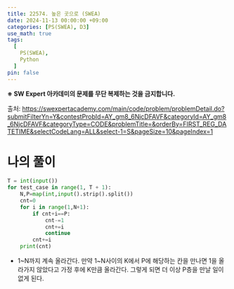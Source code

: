 ```yaml
---
title: 22574. 높은 곳으로 (SWEA)
date: 2024-11-13 00:00:00 +09:00
categories: [PS(SWEA), D3]
use_math: true
tags:
  [
    PS(SWEA),
    Python
  ]
pin: false
---
```


**※ SW Expert 아카데미의 문제를 무단 복제하는 것을 금지합니다.**

출처: https://swexpertacademy.com/main/code/problem/problemDetail.do?submitFilterYn=Y&contestProbId=AY_gm8_6NjcDFAVF&categoryId=AY_gm8_6NjcDFAVF&categoryType=CODE&problemTitle=&orderBy=FIRST_REG_DATETIME&selectCodeLang=ALL&select-1=S&pageSize=10&pageIndex=1

# 나의 풀이

```python
T = int(input())
for test_case in range(1, T + 1):
    N,P=map(int,input().strip().split())
    cnt=0
    for i in range(1,N+1):
        if cnt+i==P:
            cnt-=1
            cnt+=i
            continue
        cnt+=i
    print(cnt)
```

- 1~N까지 계속 올라간다. 만약 1~N사이의 K에서 P에 해당하는 칸을 만나면 1을 올라가지 않았다고 가정 후에 K만큼 올라간다. 그렇게 되면 더 이상 P층을 만날 일이 없게 된다.